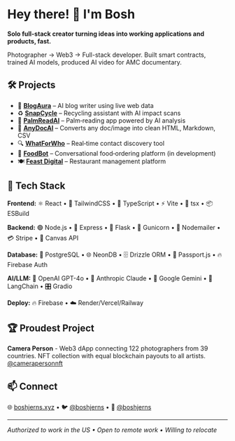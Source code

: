 # Hey there! 👋 I'm Bosh

**Solo full-stack creator turning ideas into working applications and products, fast.**

Photographer → Web3 → Full-stack developer. Built smart contracts, trained AI models, produced AI video for AMC documentary.

## 🛠️ Projects

- 🤖 **[BlogAura](https://blogaura.ai)** – AI blog writer using live web data
- ♻️ **[SnapCycle](https://snapcycle.fun)** – Recycling assistant with AI impact scans
- 🔮 **[PalmReadAI](https://palmreadai.com)** – Palm‑reading app powered by AI analysis
- 📄 **[AnyDocAI](https://anydocai.com)** – Converts any doc/image into clean HTML, Markdown, CSV
- 🔍 **[WhatForWho](https://whatforwho.xyz)** – Real‑time contact discovery tool
- 🍔 **[FoodBot](https://foodbot.shop)** – Conversational food‑ordering platform (in development)
- 🍽️ **[Feast Digital](https://feast.digital)** – Restaurant management platform

## 🧠 Tech Stack

**Frontend:** ⚛️ React • 🎨 TailwindCSS • 📝 TypeScript • ⚡ Vite • 🔧 tsx • 📦 ESBuild

**Backend:** 🟢 Node.js • 🚀 Express • 🐍 Flask • 🦄 Gunicorn • 📧 Nodemailer • 💳 Stripe • 🎨 Canvas API

**Database:** 🐘 PostgreSQL • 🌐 NeonDB • 🗄️ Drizzle ORM • 🛂 Passport.js • 🔥 Firebase Auth

**AI/LLM:** 🤖 OpenAI GPT-4o • 🧠 Anthropic Claude • 💎 Google Gemini • 🔗 LangChain • 🎛️ Gradio

**Deploy:** 🔥 Firebase • ☁️ Render/Vercel/Railway

## 🏆 Proudest Project

**Camera Person** - Web3 dApp connecting 122 photographers from 39 countries. NFT collection with equal blockchain payouts to all artists. [@camerapersonnft](https://twitter.com/camerapersonnft)

## 📫 Connect

🌐 [boshjerns.xyz](https://www.boshjerns.xyz/) • 🐦 [@boshjerns](https://twitter.com/boshjerns) • 💼 [@boshjerns](https://github.com/boshjerns)

---

*Authorized to work in the US • Open to remote work • Willing to relocate* 
